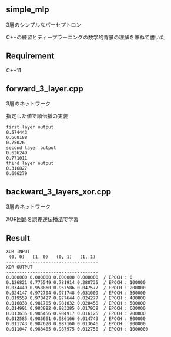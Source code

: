 ## simple_mlp

3層のシンプルなパーセプトロン

C++の練習とディープラーニングの数学的背景の理解を兼ねて書いた

## Requirement

C++11

## forward_3_layer.cpp

3層のネットワーク

指定した値で順伝播の実装

    first layer output
    0.574443
    0.668188
    0.75026
    second layer output
    0.626249
    0.771011
    third layer output
    0.316827
    0.696279


 
## backward_3_layers_xor.cpp

3層のネットワーク

XOR回路を誤差逆伝播法で学習

## Result

    XOR INPUT
     (0, 0)   (1, 0)   (0, 1)   (1, 1)
    -----------------------------------
    XOR OUTPUT
    -----------------------------------
    0.000000 0.000000 0.000000 0.000000  / EPOCH : 0
    0.126821 0.775549 0.781914 0.280735  / EPOCH : 100000
    0.034449 0.958860 0.957586 0.047577  / EPOCH : 200000
    0.024147 0.972704 0.971748 0.031009  / EPOCH : 300000
    0.019559 0.978427 0.977644 0.024277  / EPOCH : 400000
    0.016838 0.981705 0.981032 0.020458  / EPOCH : 500000
    0.014991 0.983882 0.983285 0.017939  / EPOCH : 600000
    0.013635 0.985456 0.984917 0.016125  / EPOCH : 700000
    0.012585 0.986661 0.986166 0.014743  / EPOCH : 800000
    0.011743 0.987620 0.987160 0.013646  / EPOCH : 900000
    0.011047 0.988405 0.987975 0.012750  / EPOCH : 1000000

